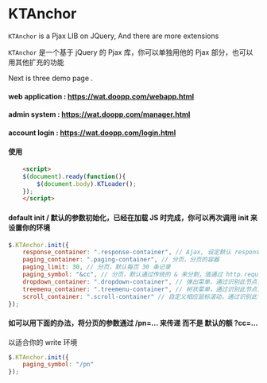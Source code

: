 # KTAnchor

`KTAnchor` is a Pjax LIB on JQuery, And there are more extensions

`KTAnchor` 是一个基于 jQuery 的 Pjax 库，你可以单独用他的 Pjax 部分，也可以用其他扩充的功能

Next is three demo page .

#### web application : https://wat.doopp.com/webapp.html

#### admin system : https://wat.doopp.com/manager.html

#### account login : https://wat.doopp.com/login.html

#### 使用
``` html
	<script>
	$(document).ready(function(){
		$(document.body).KTLoader();
	});
	</script>
```

#### default init / 默认的参数初始化，已经在加载 JS 时完成，你可以再次调用 init 来设置你的环境

``` javascript
$.KTAnchor.init({
	response_container: ".response-container", // Ajax, 设定默认 response 填充的区域
	paging_container: ".paging-container", // 分页，分页的容器
	paging_limit: 30, // 分页，默认每页 30 条记录
	paging_symbol: "&cc", // 分页，默认通过传统的 & 来分割，值通过 http.request.GET.cc 来传递
	dropdown_container: ".dropdown-container", // 弹出菜单，通过识别此节点，来绑定 下拉菜单的 事件
	treemenu_container: ".treemenu-container", // 树状菜单，通过识别此节点，来绑定 树状菜单 点击事件
	scroll_container: ".scroll-container" // 自定义相应鼠标滚动，通过识别此节点，来绑定
});
```

#### 如可以用下面的办法，将分页的参数通过 /pn=... 来传递 而不是 默认的额 ?cc=...
以适合你的 write 环境

``` javascript
$.KTAnchor.init({
	paging_symbol: "/pn"
});
```
